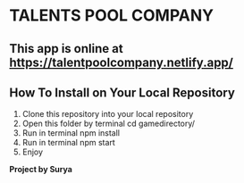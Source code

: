 # TALENTS POOL COMPANY
## This app is online at https://talentpoolcompany.netlify.app/

## How To Install on Your Local Repository
1. Clone this repository into your local repository
2. Open this folder by terminal cd gamedirectory/
3. Run in terminal npm install
4. Run in terminal npm start
5. Enjoy

__Project by Surya__